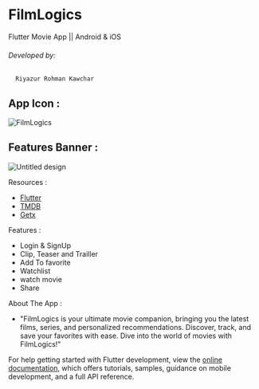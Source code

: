 # FilmLogics

Flutter Movie App || Android & iOS
###### Developed by: 
      Riyazur Rohman Kawchar

## App Icon :
![FilmLogics](https://github.com/user-attachments/assets/e7f59b6f-3c14-4a9e-b180-813da7bc1990)

## Features Banner :
![Untitled design](https://github.com/user-attachments/assets/d85cc3b9-5ce2-4b3c-8e5c-f3479ecee593)

Resources :

- [Flutter](https://docs.flutter.dev/)
- [TMDB](https://developer.themoviedb.org/docs/getting-started)
- [Getx](https://pub.dev/packages/get)


Features :
- Login & SignUp
- Clip, Teaser and Trailler
- Add To favorite
- Watchlist
- watch movie
- Share

About The App :
- "FilmLogics is your ultimate movie companion, bringing you the latest films, series, and personalized recommendations. Discover, track, and save your favorites with ease. Dive into the world of movies with FilmLogics!"


For help getting started with Flutter development, view the
[online documentation](https://docs.flutter.dev/), which offers tutorials,
samples, guidance on mobile development, and a full API reference.
